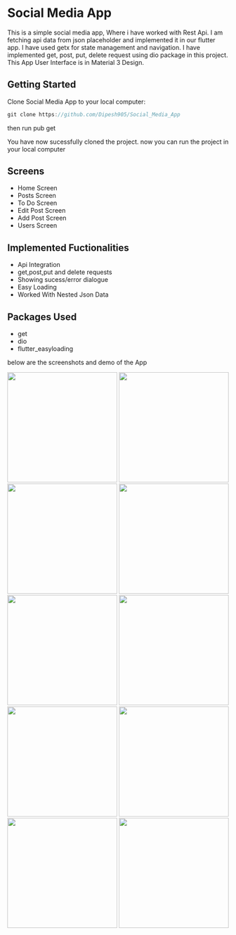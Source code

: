 # Social Media App

This is a simple social media app, Where i have worked with Rest Api. I am fetching api data from json placeholder and implemented it in our flutter app. I have used getx for state management and navigation. I have implemented get, post, put, delete request using dio package in this project. This App User Interface is in Material 3 Design.

## Getting Started

Clone Social Media App to your local computer:

```dart
git clone https://github.com/Dipesh905/Social_Media_App
```
then run pub get

You have now sucessfully cloned the project. now you can run the project in your local computer

## Screens
- Home Screen
- Posts Screen
- To Do Screen
- Edit Post Screen
- Add Post Screen
- Users Screen

## Implemented Fuctionalities
- Api Integration
- get,post,put and delete requests 
- Showing sucess/error dialogue
- Easy Loading
- Worked With Nested Json Data

## Packages Used
- get
- dio
- flutter_easyloading
  
below are the screenshots and demo of the App

<p float="left">
    <img src="https://github.com/Dipesh905/Social_Media_App/assets/52662002/57eff41d-d969-483d-a693-aa4a5bad0cb5" width="250" />
    <img src="https://github.com/Dipesh905/Social_Media_App/assets/52662002/93381b3b-6f1e-43c0-b171-0bb39bf9a46b" width="250" />
    <img src="https://github.com/Dipesh905/Social_Media_App/assets/52662002/438afa25-6462-4ea7-86a1-336e74a6d0a0" width="250" />
    <img src="https://github.com/Dipesh905/Social_Media_App/assets/52662002/8c086687-973d-4c3c-9141-09a4602f7d97" width="250" />
    <img src="https://github.com/Dipesh905/Social_Media_App/assets/52662002/64a51fa8-d6a6-481c-b779-1812d85423ac" width="250" />
    <img src="https://github.com/Dipesh905/Social_Media_App/assets/52662002/fed99ce1-5e65-4a15-a28b-651b6d7a5808" width="250" />
    <img src="https://github.com/Dipesh905/Social_Media_App/assets/52662002/d604de45-cf31-4215-a51d-c51b25d758b6" width="250" />
    <img src="https://github.com/Dipesh905/Social_Media_App/assets/52662002/7304d21c-e9fe-4d40-9a69-a880974198bb" width="250" /> 
    <img src="https://github.com/Dipesh905/Social_Media_App/assets/52662002/957becec-9072-4da0-9670-b7882f254b4a" width="250" />
    <img src="https://github.com/Dipesh905/Social_Media_App/assets/52662002/dcbeac8f-b0c0-4187-8c61-9523f41a0dac" width="250" />
</p>
